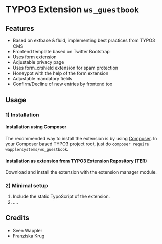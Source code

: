 # TYPO3 Extension ``ws_guestbook``

## Features

- Based on extbase & fluid, implementing best practices from TYPO3 CMS
- Frontend template based on Twitter Bootstrap
- Uses form extension
- Adjustable privacy page
- Uses form_crshield extension for spam protection
- Honeypot with the help of the form extension
- Adjustable mandatory fields
- Confirm/Decline of new entries by frontend too

## Usage


### 1) Installation

#### Installation using Composer

The recommended way to install the extension is by using [Composer][1]. In your Composer based TYPO3 project root, just do `composer require wapplersystems/ws_guestbook`.

#### Installation as extension from TYPO3 Extension Repository (TER)

Download and install the extension with the extension manager module.

### 2) Minimal setup

1) Include the static TypoScript of the extension.
2) ....

## Credits ##

* Sven Wappler
* Franziska Krug

[1]: https://getcomposer.org/
